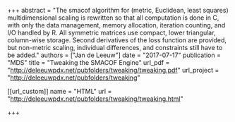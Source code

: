 +++
abstract = "The smacof algorithm for (metric, Euclidean, least squares) multidimensional scaling is rewritten so that all computation is done in C, with only the data management, memory allocation, iteration counting, and I/O handled by R. All symmetric matrices use compact, lower triangular, column-wise storage. Second derivatives of the loss function are provided, but non-metric scaling, individual differences, and constraints still have to be added."
authors = ["Jan de Leeuw"]
date = "2017-07-17"
publication = "MDS"
title = "Tweaking the SMACOF Engine"
url_pdf = "http://deleeuwpdx.net/pubfolders/tweaking/tweaking.pdf"
url_project = "http://deleeuwpdx.net/pubfolders/tweaking"


[[url_custom]]
name = "HTML"
url = "http://deleeuwpdx.net/pubfolders/tweaking/tweaking.html"

+++

